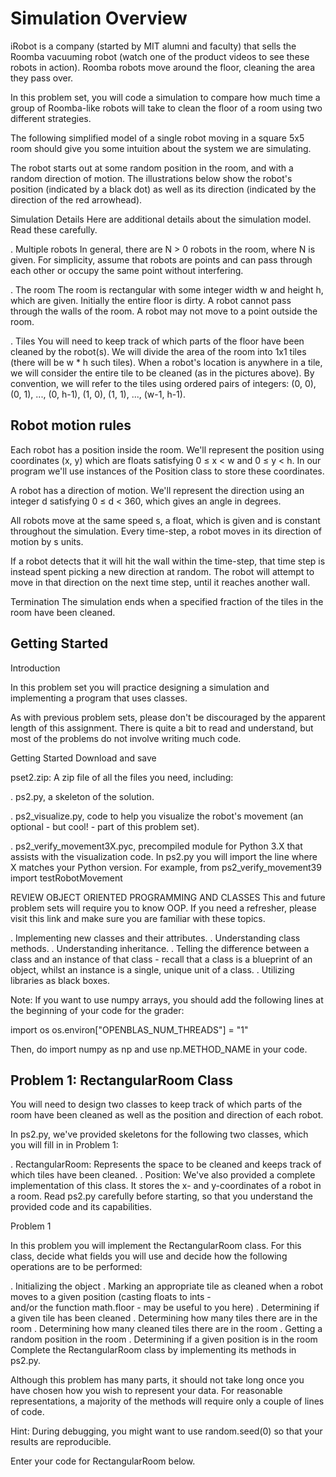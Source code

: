 # Simulation Overview

iRobot is a company (started by MIT alumni and faculty) that sells the Roomba vacuuming robot (watch one of the product videos to see these robots in action). Roomba robots move around the floor, cleaning the area they pass over.

In this problem set, you will code a simulation to compare how much time a group of Roomba-like robots will take to clean the floor of a room using two different strategies.

The following simplified model of a single robot moving in a square 5x5 room should give you some intuition about the system we are simulating.

The robot starts out at some random position in the room, and with a random direction of motion. The illustrations below show the robot's position (indicated by a black dot) as well as its direction (indicated by the direction of the red arrowhead).

Simulation Details
Here are additional details about the simulation model. Read these carefully.

. Multiple robots
In general, there are N > 0 robots in the room, where N is given. For simplicity, assume that robots are points and can pass through each other or occupy the same point without interfering.

. The room
The room is rectangular with some integer width w and height h, which are given. Initially the entire floor is dirty. A robot cannot pass through the walls of the room. A robot may not move to a point outside the room.

. Tiles
You will need to keep track of which parts of the floor have been cleaned by the robot(s). We will divide the area of the room into 1x1 tiles (there will be w * h such tiles). When a robot's location is anywhere in a tile, we will consider the entire tile to be cleaned (as in the pictures above). By convention, we will refer to the tiles using ordered pairs of integers: (0, 0), (0, 1), ..., (0, h-1), (1, 0), (1, 1), ..., (w-1, h-1).

## Robot motion rules
Each robot has a position inside the room. We'll represent the position using coordinates (x, y) which are floats satisfying 0 ≤ x < w and 0 ≤ y < h. In our program we'll use instances of the Position class to store these coordinates.

A robot has a direction of motion. We'll represent the direction using an integer d satisfying 0 ≤ d < 360, which gives an angle in degrees.

All robots move at the same speed s, a float, which is given and is constant throughout the simulation. Every time-step, a robot moves in its direction of motion by s units.

If a robot detects that it will hit the wall within the time-step, that time step is instead spent picking a new direction at random. The robot will attempt to move in that direction on the next time step, until it reaches another wall.

Termination
The simulation ends when a specified fraction of the tiles in the room have been cleaned.

## Getting Started
Introduction

In this problem set you will practice designing a simulation and implementing a program that uses classes.

As with previous problem sets, please don't be discouraged by the apparent length of this assignment. There is quite a bit to read and understand, but most of the problems do not involve writing much code.

Getting Started
Download and save

pset2.zip: A zip file of all the files you need, including:

. ps2.py, a skeleton of the solution.

. ps2_visualize.py, code to help you visualize the robot's movement (an optional - but cool! - part of this problem set).

. ps2_verify_movement3X.pyc, precompiled module for Python 3.X that assists with the visualization code. In ps2.py you will import the line where X matches your Python version.  For example, from ps2_verify_movement39 import testRobotMovement

REVIEW OBJECT ORIENTED PROGRAMMING AND CLASSES
This and future problem sets will require you to know OOP. If you need a refresher, please visit this link and make sure you are familiar with these topics.

. Implementing new classes and their attributes.
. Understanding class methods.
. Understanding inheritance.
. Telling the difference between a class and an instance of that class - recall that a class is a blueprint of an object, whilst an instance is a single, unique unit of a class.
. Utilizing libraries as black boxes.

Note: If you want to use numpy arrays, you should add the following lines at the beginning of your code for the grader:

import os
os.environ["OPENBLAS_NUM_THREADS"] = "1"

Then, do import numpy as np and use np.METHOD_NAME in your code.

## Problem 1: RectangularRoom Class
You will need to design two classes to keep track of which parts of the room have been cleaned as well as the position and direction of each robot.

In ps2.py, we've provided skeletons for the following two classes, which you will fill in in Problem 1:

. RectangularRoom: Represents the space to be cleaned and keeps track of which tiles have been cleaned.
. Position: We've also provided a complete implementation of this class. It stores the x- and y-coordinates of a robot in a room.
Read ps2.py carefully before starting, so that you understand the provided code and its capabilities.

Problem 1

In this problem you will implement the RectangularRoom class. For this class, decide what fields you will use and decide how the following operations are to be performed:

. Initializing the object
. Marking an appropriate tile as cleaned when a robot moves to a given position (casting floats to ints -  
  and/or the function math.floor - may be useful to you here)
. Determining if a given tile has been cleaned
. Determining how many tiles there are in the room
. Determining how many cleaned tiles there are in the room
. Getting a random position in the room
. Determining if a given position is in the room
Complete the RectangularRoom class by implementing its methods in ps2.py.

Although this problem has many parts, it should not take long once you have chosen how you wish to represent your data. For reasonable representations, a majority of the methods will require only a couple of lines of code.

Hint: During debugging, you might want to use random.seed(0) so that your results are reproducible.

Enter your code for RectangularRoom below.